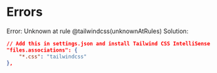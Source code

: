 
# Errors

Error: Unknown at rule @tailwindcss(unknownAtRules)
Solution: 
```json
// Add this in settings.json and install Tailwind CSS IntelliSense
"files.associations": {
	"*.css": "tailwindcss"
},
```


